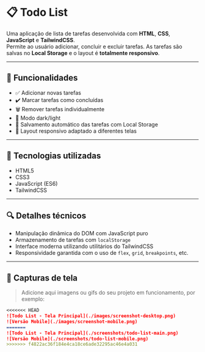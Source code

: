 # 📋 Todo List

Uma aplicação de lista de tarefas desenvolvida com **HTML**, **CSS**, **JavaScript** e **TailwindCSS**.  
Permite ao usuário adicionar, concluir e excluir tarefas. As tarefas são salvas no **Local Storage** e o layout é **totalmente responsivo**.

---

## 🚀 Funcionalidades

- ✅ Adicionar novas tarefas  
- ✔️ Marcar tarefas como concluídas  
- 🗑️ Remover tarefas individualmente
- 🌙 Modo dark/light
- 💾 Salvamento automático das tarefas com Local Storage  
- 📱 Layout responsivo adaptado a diferentes telas  

---

## 🧰 Tecnologias utilizadas

- HTML5  
- CSS3  
- JavaScript (ES6)  
- TailwindCSS  

---

## 🔍 Detalhes técnicos

- Manipulação dinâmica do DOM com JavaScript puro  
- Armazenamento de tarefas com `localStorage`  
- Interface moderna utilizando utilitários do TailwindCSS  
- Responsividade garantida com o uso de `flex`, `grid`, `breakpoints`, etc.

---

## 📸 Capturas de tela

> Adicione aqui imagens ou gifs do seu projeto em funcionamento, por exemplo:

```md
<<<<<<< HEAD
![Todo List - Tela Principal](./images/screenshot-desktop.png)
![Versão Mobile](./images/screenshot-mobile.png)
=======
![Todo List - Tela Principal](./screenshots/todo-list-main.png)
![Versão Mobile](./screenshots/todo-list-mobile.png)
>>>>>>> f4822ac36f184e4ca18ce6ade32295ac46e4a031
